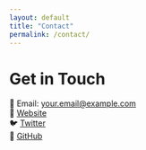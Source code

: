 ```yaml
---
layout: default
title: "Contact"
permalink: /contact/
---
```


# Get in Touch  

📧 Email: your.email@example.com  
🔗 [Website](https://yourwebsite.com)  
🐦 [Twitter](https://twitter.com/yourhandle)  
🔬 [GitHub](https://github.com/yourusername)  
